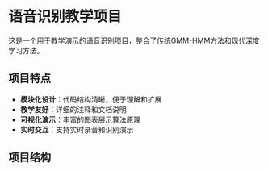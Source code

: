 # 语音识别教学项目

这是一个用于教学演示的语音识别项目，整合了传统GMM-HMM方法和现代深度学习方法。

## 项目特点

- **模块化设计**：代码结构清晰，便于理解和扩展
- **教学友好**：详细的注释和文档说明
- **可视化演示**：丰富的图表展示算法原理
- **实时交互**：支持实时录音和识别演示

## 项目结构
